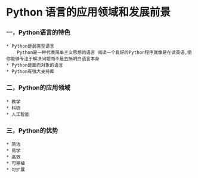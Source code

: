 # Python 语言的应用领域和发展前景

### 一，Python语言的特色
    * Python是弱类型语言
        Python是一种代表简单主义思想的语言 阅读一个良好的Python程序就像是在读英语,使你能够专注于解决问题而不是去搞明白语言本身
    * Python是面向对象的语言
    * Python有强大支持库

### 二，Python的应用领域
    * 教学
    * 科研
    * 人工智能

### 三，Python的优势
    * 简洁
    * 易学
    * 高效
    * 可移植
    * 可扩展
